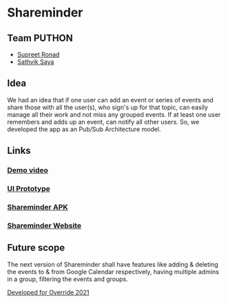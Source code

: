 # Shareminder
## Team PUTHON
- [Supreet Ronad](https://github.com/SupreetRonad)
- [Sathvik Saya](https://github.com/sathviksaya)

## Idea
We had an idea that if one user can add an event or series of events and share those with all the user(s), who sign's up for that topic, can easily manage all their work and not miss any grouped events. If at least one user remembers and adds up an event, can notify all other users. So, we developed the app as an Pub/Sub Architecture model.

## Links
### [Demo video](https://youtu.be/AU5TW_GvIVU)
### [UI Prototype](https://www.figma.com/proto/1m5tCFPunO3G7af0v1C5Ut/Shareminder?node-id=12%3A39&scaling=scale-down&page-id=0%3A1&starting-point-node-id=12%3A39)
### [Shareminder APK](https://drive.google.com/file/d/1-b_25O89c0PvYLXiAWSIagoHr7IAicwF/view?usp=sharing)
### [Shareminder Website](https://sathviksaya.github.io/shareminder-hosted/)

## Future scope
The next version of Shareminder shall have features like adding & deleting the events to & from Google Calendar respectively, having multiple admins in a group, filtering the events and groups.


[Developed for Override 2021](https://devpost.com/software/shareminder)
